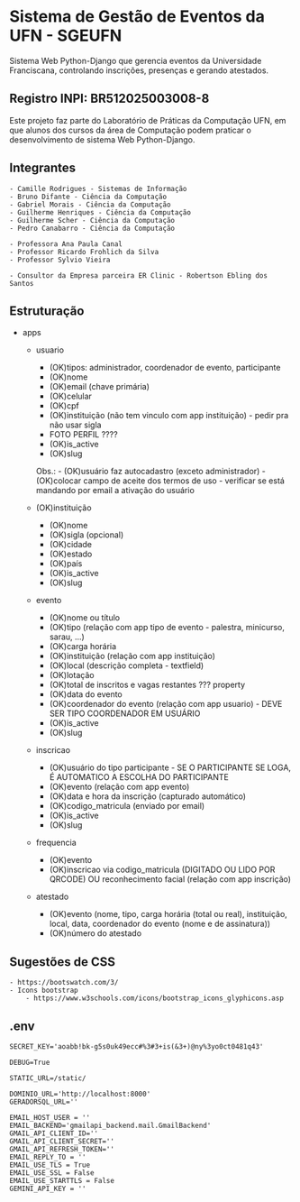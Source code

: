 # Sistema de Gestão de Eventos da UFN - SGEUFN

Sistema Web Python-Django que gerencia eventos da Universidade Franciscana, controlando inscrições, presenças e gerando atestados.

## Registro INPI: BR512025003008-8

Este projeto faz parte do Laboratório de Práticas da Computação UFN, em que alunos dos cursos da área de Computação podem praticar o desenvolvimento de sistema Web Python-Django.

## Integrantes
    - Camille Rodrigues - Sistemas de Informação
    - Bruno Difante - Ciência da Computação
    - Gabriel Morais - Ciência da Computação
    - Guilherme Henriques - Ciência da Computação
    - Guilherme Scher - Ciência da Computação
    - Pedro Canabarro - Ciência da Computação

    - Professora Ana Paula Canal
    - Professor Ricardo Frohlich da Silva
    - Professor Sylvio Vieira

    - Consultor da Empresa parceira ER Clinic - Robertson Ebling dos Santos

## Estruturação

- apps
    - usuario
        - (OK)tipos: administrador, coordenador de evento, participante
        - (OK)nome
        - (OK)email (chave primária)
        - (OK)celular
        - (OK)cpf
        - (OK)instituição (não tem vinculo com app instituição) - pedir pra não usar sigla
        - FOTO PERFIL ????
        - (OK)is_active
        - (OK)slug

        Obs.:
            - (OK)usuário faz autocadastro (exceto administrador)
                - (OK)colocar campo de aceite dos termos de uso
                - verificar se está mandando por email a ativação do usuário
    
    - (OK)instituição
        - (OK)nome
        - (OK)sigla (opcional)
        - (OK)cidade
        - (OK)estado
        - (OK)país
        - (OK)is_active
        - (OK)slug

    - evento 
        - (OK)nome ou título
        - (OK)tipo (relação com app tipo de evento - palestra, minicurso, sarau, ...)
        - (OK)carga horária
        - (OK)instituição (relação com app instituição)
        - (OK)local (descrição completa - textfield)
        - (OK)lotação
        - (OK)total de inscritos e vagas restantes ??? property
        - (OK)data do evento
        - (OK)coordenador do evento (relação com app usuario) - DEVE SER TIPO COORDENADOR EM USUÁRIO
        - (OK)is_active
        - (OK)slug
        
    - inscricao
        - (OK)usuário do tipo participante - SE O PARTICIPANTE SE LOGA, É AUTOMATICO A ESCOLHA DO PARTICIPANTE
        - (OK)evento (relação com app evento)
        - (OK)data e hora da inscrição (capturado automático)
        - (OK)codigo_matricula (enviado por email)
        - (OK)is_active
        - (OK)slug

    - frequencia
        - (OK)evento
        - (OK)inscricao via codigo_matricula (DIGITADO OU LIDO POR QRCODE) OU reconhecimento facial (relação com app inscrição)        

    - atestado
        - (OK)evento (nome, tipo, carga horária (total ou real), instituição, local, data, coordenador do evento (nome e de assinatura))
        - (OK)número do atestado

## Sugestões de CSS
    - https://bootswatch.com/3/
    - Icons bootstrap 
        - https://www.w3schools.com/icons/bootstrap_icons_glyphicons.asp

## .env
```
SECRET_KEY='aoabb!bk-g5s0uk49ecc#%3#3+is(&3+)@ny%3yo0ct0481q43'

DEBUG=True

STATIC_URL=/static/

DOMINIO_URL='http://localhost:8000'
GERADORSQL_URL=''

EMAIL_HOST_USER = ''
EMAIL_BACKEND='gmailapi_backend.mail.GmailBackend'
GMAIL_API_CLIENT_ID=''
GMAIL_API_CLIENT_SECRET=''
GMAIL_API_REFRESH_TOKEN=''
EMAIL_REPLY_TO = ''
EMAIL_USE_TLS = True
EMAIL_USE_SSL = False
EMAIL_USE_STARTTLS = False
GEMINI_API_KEY = ''
```